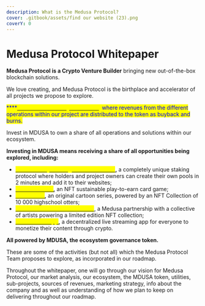 ```yaml
---
description: What is the Medusa Protocol?
cover: .gitbook/assets/find our website (23).png
coverY: 0
---
```


# Medusa Protocol Whitepaper

**Medusa Protocol is a Crypto Venture Builder** bringing new out-of-the-box blockchain solutions.

We love creating, and Medusa Protocol is the birthplace and accelerator of all projects we propose to explore.

<mark style="color:yellow;"><mark style="color:red;"><mark style="color:blue;">****<mark style="color:blue;"><mark style="color:red;"></mark>[<mark style="color:yellow;">**MDUSA is the ecosystem token**</mark>](mdusa-token/presenting-mdusa.md)<mark style="color:yellow;">,</mark> where revenues from the different operations within our project are distributed to the token as buyback and burns.&#x20;

Invest in MDUSA to own a share of all operations and solutions within our ecosystem.

**Investing in MDUSA means receiving a share of all opportunities being explored, including:**

* [<mark style="color:yellow;">**Medusa Easy Staking Protocol (MESP)**</mark>](projects/staking-as-a-service.md)**,** a completely unique staking protocol where holders and project owners can create their own pools in 2 minutes and add it to their websites;
* [<mark style="color:yellow;">**Celestia Game**</mark>](projects/celestia-game.md)**,** an NFT sustainable play-to-earn card game;
* [<mark style="color:yellow;">**OceanCats**</mark>](projects/oceancats.md)**,** an original cartoon series, powered by an NFT Collection of 10 000 highschool otters;
* [<mark style="color:yellow;">**NeoSurrealism NFT Collection**</mark>](projects/neosurreal-nfts.md), a Medusa partnership with a collective of artists powering a limited edition NFT collection;
* [<mark style="color:yellow;">**Live Stream App**</mark>](projects/live-streaming-dapp.md)**,** a decentralized live streaming app for everyone to monetize their content through crypto.

**All powered by MDUSA, the ecosystem governance token.**

These are some of the activities (but not all) which the Medusa Protocol Team proposes to explore, as incorporated in our roadmap.

Throughout the whitepaper, one will go through our vision for Medusa Protocol, our market analysis, our ecosystem, the MDUSA token, utilities, sub-projects, sources of revenues, marketing strategy, info about the company and as well as understanding of how we plan to keep on delivering throughout our roadmap.

